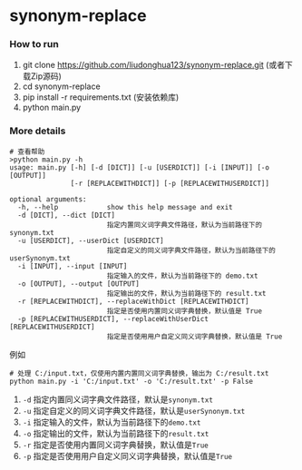 # synonym-replace

### How to run
1. git clone https://github.com/liudonghua123/synonym-replace.git (或者下载Zip源码)
2. cd synonym-replace
3. pip install -r requirements.txt (安装依赖库)
4. python main.py

### More details

```
# 查看帮助
>python main.py -h
usage: main.py [-h] [-d [DICT]] [-u [USERDICT]] [-i [INPUT]] [-o [OUTPUT]]
               [-r [REPLACEWITHDICT]] [-p [REPLACEWITHUSERDICT]]

optional arguments:
  -h, --help            show this help message and exit
  -d [DICT], --dict [DICT]
                        指定内置同义词字典文件路径，默认为当前路径下的 synonym.txt
  -u [USERDICT], --userDict [USERDICT]
                        指定自定义的同义词字典文件路径，默认为当前路径下的 userSynonym.txt
  -i [INPUT], --input [INPUT]
                        指定输入的文件，默认为当前路径下的 demo.txt
  -o [OUTPUT], --output [OUTPUT]
                        指定输出的文件，默认为当前路径下的 result.txt
  -r [REPLACEWITHDICT], --replaceWithDict [REPLACEWITHDICT]
                        指定是否使用内置同义词字典替换，默认值是 True
  -p [REPLACEWITHUSERDICT], --replaceWithUserDict [REPLACEWITHUSERDICT]
                        指定是否使用用户自定义同义词字典替换，默认值是 True
```

例如
```
# 处理 C:/input.txt，仅使用内置内置同义词字典替换，输出为 C:/result.txt
python main.py -i 'C:/input.txt' -o 'C:/result.txt' -p False
```

1. `-d` 指定内置同义词字典文件路径，默认是`synonym.txt`
2. `-u` 指定自定义的同义词字典文件路径，默认是`userSynonym.txt`
3. `-i` 指定输入的文件，默认为当前路径下的`demo.txt`
4. `-o` 指定输出的文件，默认为当前路径下的`result.txt`
5. `-r` 指定是否使用内置同义词字典替换，默认值是`True`
6. `-p` 指定是否使用用户自定义同义词字典替换，默认值是`True`